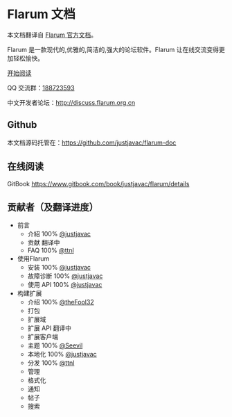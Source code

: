 # Flarum 文档

本文档翻译自 [Flarum 官方文档](http://flarum.org/docs/)。

Flarum 是一款现代的,优雅的,简洁的,强大的论坛软件。Flarum 让在线交流变得更加轻松愉快。

[开始阅读](https://www.gitbook.com/book/justjavac/flarum/details)

QQ 交流群：<a target="_blank" href="http://shang.qq.com/wpa/qunwpa?idkey=ce16b9ac4b222fce3102c41fcc39048cba045d1d242bc33ed5e845c1166c138a" title="Flarum交流群">188723593</a>

中文开发者论坛：http://discuss.flarum.org.cn

## Github

本文档源码托管在：https://github.com/justjavac/flarum-doc

## 在线阅读

GitBook https://www.gitbook.com/book/justjavac/flarum/details

## 贡献者（及翻译进度）

* 前言
  * 介紹 100% [@justjavac](https://github.com/justjavac)
  * 贡献 翻译中
  * FAQ 100% [@ttnl](https://github.com/ttnl)
* 使用Flarum
  * 安装 100% [@justjavac](https://github.com/justjavac)
  * 故障诊断 100% [@justjavac](https://github.com/justjavac)
  * 使用 API 100% [@justjavac](https://github.com/justjavac)
* 构建扩展
  * 介绍 100% [@theFool32](https://github.com/theFool32)
  * 打包
  * 扩展域
  * 扩展 API 翻译中
  * 扩展客户端
  * 主题 100% [@Seevil](https://github.com/Seevil)
  * 本地化 100% [@justjavac](https://github.com/justjavac)
  * 分发 100% [@ttnl](https://github.com/ttnl)
  * 管理
  * 格式化
  * 通知
  * 帖子
  * 搜索


